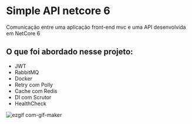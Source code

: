 # Simple API netcore 6
Comunicação entre uma aplicação front-end mvc e uma API desenvolvida em NetCore 6

## O que foi abordado nesse projeto:
- JWT
- RabbitMQ
- Docker
- Retry com Polly
- Cache com Redis
- DI com Scrutor
- HealthCheck


![ezgif com-gif-maker](https://user-images.githubusercontent.com/25139027/204422453-b9398d3c-06a2-4e52-b01a-c83d225035e5.gif)
